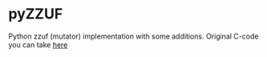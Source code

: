 pyZZUF
======

Python zzuf (mutator) implementation with some additions. Original C-code you can take [here](http://caca.zoy.org/wiki/zzuf)
